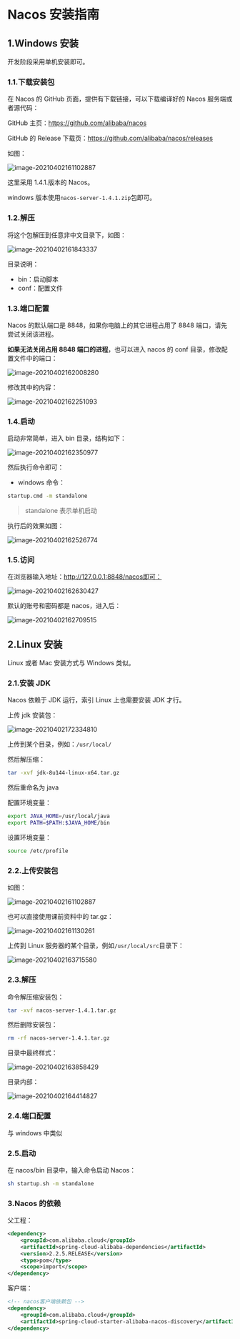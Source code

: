 # Nacos 安装指南

## 1.Windows 安装

开发阶段采用单机安装即可。

### 1.1.下载安装包

在 Nacos 的 GitHub 页面，提供有下载链接，可以下载编译好的 Nacos 服务端或者源代码：

GitHub 主页：https://github.com/alibaba/nacos

GitHub 的 Release 下载页：https://github.com/alibaba/nacos/releases

如图：

![image-20210402161102887](https://raw.githubusercontent.com/senluoye/BadGallery/master/image/image-20210402161102887.png)

这里采用 1.4.1.版本的 Nacos。

windows 版本使用`nacos-server-1.4.1.zip`包即可。

### 1.2.解压

将这个包解压到任意非中文目录下，如图：

![image-20210402161843337](https://raw.githubusercontent.com/senluoye/BadGallery/master/image/image-20210402161843337.png)

目录说明：

- bin：启动脚本
- conf：配置文件

### 1.3.端口配置

Nacos 的默认端口是 8848，如果你电脑上的其它进程占用了 8848 端口，请先尝试关闭该进程。

**如果无法关闭占用 8848 端口的进程**，也可以进入 nacos 的 conf 目录，修改配置文件中的端口：

![image-20210402162008280](https://raw.githubusercontent.com/senluoye/BadGallery/master/image/image-20210402162008280.png)

修改其中的内容：

![image-20210402162251093](https://raw.githubusercontent.com/senluoye/BadGallery/master/image/image-20210402162251093.png)

### 1.4.启动

启动非常简单，进入 bin 目录，结构如下：

![image-20210402162350977](https://raw.githubusercontent.com/senluoye/BadGallery/master/image/image-20210402162350977.png)

然后执行命令即可：

- windows 命令：

```sh
startup.cmd -m standalone
```

> standalone 表示单机启动

执行后的效果如图：

![image-20210402162526774](https://raw.githubusercontent.com/senluoye/BadGallery/master/image/image-20210402162526774.png)

### 1.5.访问

在浏览器输入地址：http://127.0.0.1:8848/nacos即可：

![image-20210402162630427](https://raw.githubusercontent.com/senluoye/BadGallery/master/image/image-20210402162630427.png)

默认的账号和密码都是 nacos，进入后：

![image-20210402162709515](https://raw.githubusercontent.com/senluoye/BadGallery/master/image/image-20210402162709515.png)

## 2.Linux 安装

Linux 或者 Mac 安装方式与 Windows 类似。

### 2.1.安装 JDK

Nacos 依赖于 JDK 运行，索引 Linux 上也需要安装 JDK 才行。

上传 jdk 安装包：

![image-20210402172334810](https://raw.githubusercontent.com/senluoye/BadGallery/master/image/image-20210402172334810.png)

上传到某个目录，例如：`/usr/local/`

然后解压缩：

```sh
tar -xvf jdk-8u144-linux-x64.tar.gz
```

然后重命名为 java

配置环境变量：

```sh
export JAVA_HOME=/usr/local/java
export PATH=$PATH:$JAVA_HOME/bin
```

设置环境变量：

```sh
source /etc/profile
```

### 2.2.上传安装包

如图：

![image-20210402161102887](https://raw.githubusercontent.com/senluoye/BadGallery/master/image/image-20210402161102887.png)

也可以直接使用课前资料中的 tar.gz：

![image-20210402161130261](https://raw.githubusercontent.com/senluoye/BadGallery/master/image/image-20210402161130261.png)

上传到 Linux 服务器的某个目录，例如`/usr/local/src`目录下：

![image-20210402163715580](https://raw.githubusercontent.com/senluoye/BadGallery/master/image/image-20210402163715580.png)

### 2.3.解压

命令解压缩安装包：

```sh
tar -xvf nacos-server-1.4.1.tar.gz
```

然后删除安装包：

```sh
rm -rf nacos-server-1.4.1.tar.gz
```

目录中最终样式：

![image-20210402163858429](https://raw.githubusercontent.com/senluoye/BadGallery/master/image/image-20210402163858429.png)

目录内部：

![image-20210402164414827](https://raw.githubusercontent.com/senluoye/BadGallery/master/image/image-20210402164414827.png)

### 2.4.端口配置

与 windows 中类似

### 2.5.启动

在 nacos/bin 目录中，输入命令启动 Nacos：

```sh
sh startup.sh -m standalone
```

### 3.Nacos 的依赖

父工程：

```xml
<dependency>
    <groupId>com.alibaba.cloud</groupId>
    <artifactId>spring-cloud-alibaba-dependencies</artifactId>
    <version>2.2.5.RELEASE</version>
    <type>pom</type>
    <scope>import</scope>
</dependency>
```

客户端：

```xml
<!-- nacos客户端依赖包 -->
<dependency>
    <groupId>com.alibaba.cloud</groupId>
    <artifactId>spring-cloud-starter-alibaba-nacos-discovery</artifactId>
</dependency>
```
